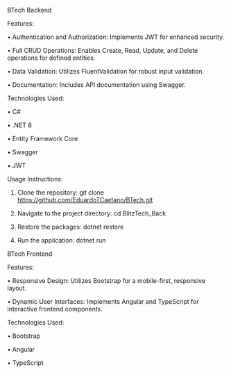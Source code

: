 BTech Backend

  Features:
  
•	Authentication and Authorization: Implements JWT for enhanced security.

•	Full CRUD Operations: Enables Create, Read, Update, and Delete operations for defined entities.

•	Data Validation: Utilizes FluentValidation for robust input validation.

•	Documentation: Includes API documentation using Swagger.

Technologies Used:

•	C#

•	.NET 8

•	Entity Framework Core

•	Swagger

•	JWT

Usage Instructions:
1.	Clone the repository: git clone https://github.com/EduardoTCaetano/BTech.git
   
2.	Navigate to the project directory: cd BlitzTech_Back
   
3.	Restore the packages: dotnet restore
   
4.	Run the application: dotnet run
   
BTech Frontend

  Features:
  
•	Responsive Design: Utilizes Bootstrap for a mobile-first, responsive layout.

•	Dynamic User Interfaces: Implements Angular and TypeScript for interactive frontend components.

Technologies Used:

•	Bootstrap

•	Angular

•	TypeScript
